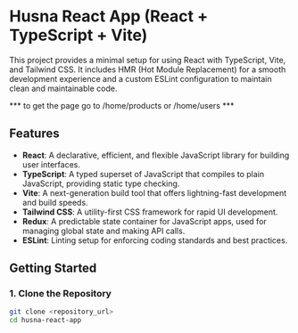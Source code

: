 # Husna React App (React + TypeScript + Vite)

This project provides a minimal setup for using React with TypeScript, Vite, and Tailwind CSS. It includes HMR (Hot Module Replacement) for a smooth development experience and a custom ESLint configuration to maintain clean and maintainable code.

*** to get the page go to /home/products or /home/users ***

## Features

- **React**: A declarative, efficient, and flexible JavaScript library for building user interfaces.
- **TypeScript**: A typed superset of JavaScript that compiles to plain JavaScript, providing static type checking.
- **Vite**: A next-generation build tool that offers lightning-fast development and build speeds.
- **Tailwind CSS**: A utility-first CSS framework for rapid UI development.
- **Redux**: A predictable state container for JavaScript apps, used for managing global state and making API calls.
- **ESLint**: Linting setup for enforcing coding standards and best practices.

## Getting Started

### 1. Clone the Repository

```bash
git clone <repository_url>
cd husna-react-app
